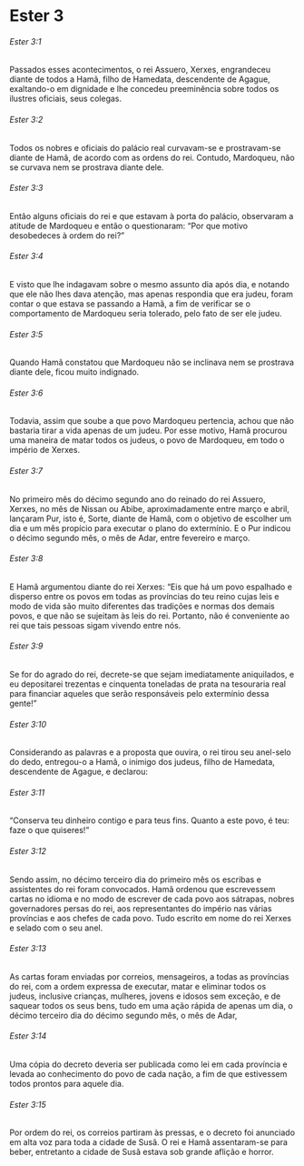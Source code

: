 # Ester 3

###### Ester 3:1

Passados esses acontecimentos, o rei Assuero, Xerxes, engrandeceu diante de todos a Hamã, filho de Hamedata, descendente de Agague, exaltando-o em dignidade e lhe concedeu preeminência sobre todos os ilustres oficiais, seus colegas.

###### Ester 3:2

Todos os nobres e oficiais do palácio real curvavam-se e prostravam-se diante de Hamã, de acordo com as ordens do rei. Contudo, Mardoqueu, não se curvava nem se prostrava diante dele.

###### Ester 3:3

Então alguns oficiais do rei e que estavam à porta do palácio, observaram a atitude de Mardoqueu e então o questionaram: “Por que motivo desobedeces à ordem do rei?”

###### Ester 3:4

E visto que lhe indagavam sobre o mesmo assunto dia após dia, e notando que ele não lhes dava atenção, mas apenas respondia que era judeu, foram contar o que estava se passando a Hamã, a fim de verificar se o comportamento de Mardoqueu seria tolerado, pelo fato de ser ele judeu.

###### Ester 3:5

Quando Hamã constatou que Mardoqueu não se inclinava nem se prostrava diante dele, ficou muito indignado.

###### Ester 3:6

Todavia, assim que soube a que povo Mardoqueu pertencia, achou que não bastaria tirar a vida apenas de um judeu. Por esse motivo, Hamã procurou uma maneira de matar todos os judeus, o povo de Mardoqueu, em todo o império de Xerxes.

###### Ester 3:7

No primeiro mês do décimo segundo ano do reinado do rei Assuero, Xerxes, no mês de Nissan ou Abibe, aproximadamente entre março e abril, lançaram Pur, isto é, Sorte, diante de Hamã, com o objetivo de escolher um dia e um mês propício para executar o plano do extermínio. E o Pur indicou o décimo segundo mês, o mês de Adar, entre fevereiro e março.

###### Ester 3:8

E Hamã argumentou diante do rei Xerxes: “Eis que há um povo espalhado e disperso entre os povos em todas as províncias do teu reino cujas leis e modo de vida são muito diferentes das tradições e normas dos demais povos, e que não se sujeitam às leis do rei. Portanto, não é conveniente ao rei que tais pessoas sigam vivendo entre nós.

###### Ester 3:9

Se for do agrado do rei, decrete-se que sejam imediatamente aniquilados, e eu depositarei trezentas e cinquenta toneladas de prata na tesouraria real para financiar aqueles que serão responsáveis pelo extermínio dessa gente!”

###### Ester 3:10

Considerando as palavras e a proposta que ouvira, o rei tirou seu anel-selo do dedo, entregou-o a Hamã, o inimigo dos judeus, filho de Hamedata, descendente de Agague, e declarou:

###### Ester 3:11

“Conserva teu dinheiro contigo e para teus fins. Quanto a este povo, é teu: faze o que quiseres!”

###### Ester 3:12

Sendo assim, no décimo terceiro dia do primeiro mês os escribas e assistentes do rei foram convocados. Hamã ordenou que escrevessem cartas no idioma e no modo de escrever de cada povo aos sátrapas, nobres governadores persas do rei, aos representantes do império nas várias províncias e aos chefes de cada povo. Tudo escrito em nome do rei Xerxes e selado com o seu anel.

###### Ester 3:13

As cartas foram enviadas por correios, mensageiros, a todas as províncias do rei, com a ordem expressa de executar, matar e eliminar todos os judeus, inclusive crianças, mulheres, jovens e idosos sem exceção, e de saquear todos os seus bens, tudo em uma ação rápida de apenas um dia, o décimo terceiro dia do décimo segundo mês, o mês de Adar,

###### Ester 3:14

Uma cópia do decreto deveria ser publicada como lei em cada província e levada ao conhecimento do povo de cada nação, a fim de que estivessem todos prontos para aquele dia.

###### Ester 3:15

Por ordem do rei, os correios partiram às pressas, e o decreto foi anunciado em alta voz para toda a cidade de Susã. O rei e Hamã assentaram-se para beber, entretanto a cidade de Susã estava sob grande aflição e horror.

